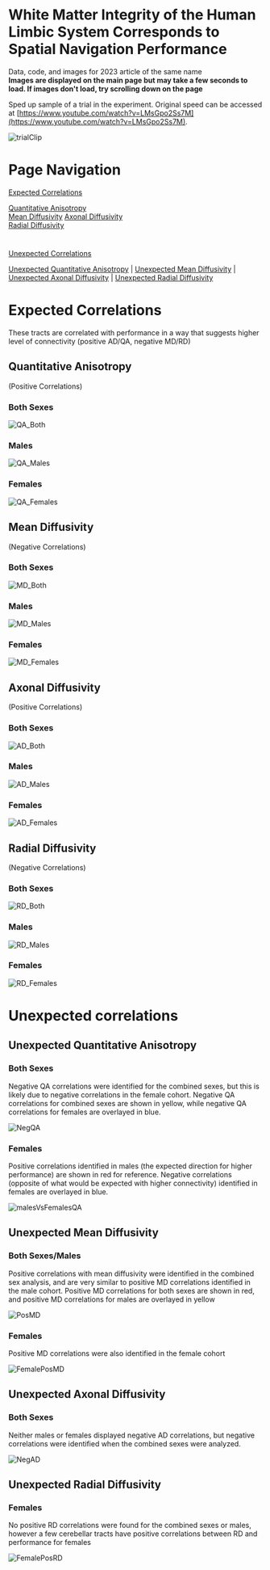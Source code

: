 # White Matter Integrity of the Human Limbic System Corresponds to Spatial Navigation Performance
Data, code, and images for 2023 article of the same name  
**Images are displayed on the main page but may take a few seconds to load. If images don't load, try scrolling down on the page**

Sped up sample of a trial in the experiment. Original speed can be accessed at [https://www.youtube.com/watch?v=LMsGpo2Ss7M](https://www.youtube.com/watch?v=LMsGpo2Ss7M).

![trialClip](https://github.com/NeuroscienceScripts/kasowski_chrastil_2023_white_matter/blob/main/Images/experiment.gif)

# Page Navigation
[Expected Correlations](#expected-correlations)

[Quantitative Anisotropy](#quantitative-anisotropy)  
[Mean Diffusivity](mean-diffusivity) 
[Axonal Diffusivity](axonal-diffusivity)  
[Radial Diffusivity](radial-diffusivity)

#
[Unexpected Correlations](#unexpected-correlations)

[Unexpected Quantitative Anisotropy](#unexpected-quantitative-anisotropy) | [Unexpected Mean Diffusivity](unexpected-mean-diffusivity) | [Unexpected Axonal Diffusivity](unexpected-axonal-diffusivity) | [Unexpected Radial Diffusivity](unexpected-radial-diffusivity)
#
# Expected Correlations
These tracts are correlated with performance in a way that suggests higher level of connectivity  (positive AD/QA, negative MD/RD) 

## Quantitative Anisotropy 
(Positive Correlations)
### Both Sexes
![QA_Both](https://github.com/NeuroscienceScripts/kasowski_chrastil_2023_white_matter/blob/main/Images/PosQA.gif)

### Males
![QA_Males](https://github.com/NeuroscienceScripts/kasowski_chrastil_2023_white_matter/blob/main/Images/MalePosQA.gif)

### Females
![QA_Females](https://github.com/NeuroscienceScripts/kasowski_chrastil_2023_white_matter/blob/main/Images/FemalePosQA.gif)

## Mean Diffusivity
(Negative Correlations)


### Both Sexes
![MD_Both](https://github.com/NeuroscienceScripts/kasowski_chrastil_2023_white_matter/blob/main/Images/NegMD.gif)

### Males
![MD_Males](https://github.com/NeuroscienceScripts/kasowski_chrastil_2023_white_matter/blob/main/Images/MaleNegMD.gif)

### Females
![MD_Females](https://github.com/NeuroscienceScripts/kasowski_chrastil_2023_white_matter/blob/main/Images/FemaleNegMD.gif)

## Axonal Diffusivity
(Positive Correlations)


### Both Sexes
![AD_Both](https://github.com/NeuroscienceScripts/kasowski_chrastil_2023_white_matter/blob/main/Images/PosAD.gif)

### Males
![AD_Males](https://github.com/NeuroscienceScripts/kasowski_chrastil_2023_white_matter/blob/main/Images/MalePosAD.gif)

### Females
![AD_Females](https://github.com/NeuroscienceScripts/kasowski_chrastil_2023_white_matter/blob/main/Images/FemalePosAD.gif)

## Radial Diffusivity
(Negative Correlations)


### Both Sexes
![RD_Both](https://github.com/NeuroscienceScripts/kasowski_chrastil_2023_white_matter/blob/main/Images/NegRD.gif)

### Males
![RD_Males](https://github.com/NeuroscienceScripts/kasowski_chrastil_2023_white_matter/blob/main/Images/MaleNegRD.gif)

### Females
![RD_Females](https://github.com/NeuroscienceScripts/kasowski_chrastil_2023_white_matter/blob/main/Images/FemaleNegRD.gif)


# Unexpected correlations

## Unexpected Quantitative Anisotropy

### Both Sexes
Negative QA correlations were identified for the combined sexes, but this is likely due to negative correlations in the female cohort.  Negative QA correlations for combined sexes are shown in yellow, while negative QA correlations for females are overlayed in blue. 

![NegQA](https://github.com/NeuroscienceScripts/kasowski_chrastil_2023_white_matter/blob/main/Images/NegQA.gif)

### Females
Positive correlations identified in males (the expected direction for higher performance) are shown in red for reference.
Negative correlations (opposite of what would be expected with higher connectivity) identified in females are overlayed in blue. 

![malesVsFemalesQA](https://github.com/NeuroscienceScripts/kasowski_chrastil_2023_white_matter/blob/main/Images/MaleVsFemaleQA.gif)

## Unexpected Mean Diffusivity 

### Both Sexes/Males
Positive correlations with mean diffusivity were identified in the combined sex analysis, and are very similar to positive MD correlations identified in the male cohort.  Positive MD correlations for both sexes are shown in red, and positive MD correlations for males are overlayed in yellow

![PosMD](https://github.com/NeuroscienceScripts/kasowski_chrastil_2023_white_matter/blob/main/Images/PosMD.gif)

### Females
Positive MD correlations were also identified in the female cohort

![FemalePosMD](https://github.com/NeuroscienceScripts/kasowski_chrastil_2023_white_matter/blob/main/Images/FemalePosMD.gif)

## Unexpected Axonal Diffusivity 

### Both Sexes

Neither males or females displayed negative AD correlations, but negative correlations were identified when the combined sexes were analyzed.

![NegAD](https://github.com/NeuroscienceScripts/kasowski_chrastil_2023_white_matter/blob/main/Images/NegAD.gif)

## Unexpected Radial Diffusivity 

### Females
No positive RD correlations were found for the combined sexes or males, however a few cerebellar tracts have positive correlations between RD and performance for females

![FemalePosRD](https://github.com/NeuroscienceScripts/kasowski_chrastil_2023_white_matter/blob/main/Images/FemalePosRD.gif)

